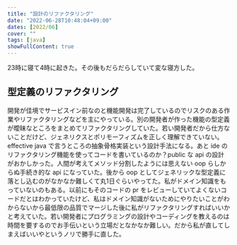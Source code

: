 ```yaml
---
title: "設計のリファクタリング"
date: "2022-06-28T10:48:04+09:00"
dates: [2022/06]
cover: ""
tags: [java]
showFullContent: true
---
```


23時に寝て4時に起きた。その後もだらだらしていて変な寝方した。

## 型定義のリファクタリング

開発が佳境でサービスイン前なのと機能開発は完了しているのでリスクのある作業やリファクタリングなどを主にやっている。別の開発者が作った機能の型定義が曖昧なところをまとめてリファクタリングしていた。若い開発者だから仕方ないことだけど、ジェネリクスとポリモーフィズムを正しく理解できていない。effective java で言うところの抽象骨格実装という設計手法になる。あと ide のリファクタリング機能を使ってコードを書いているのか？public な api の設計がおかしかった。人間が考えてメソッド分割したようには思えない oop らしからぬ手続き的な api になっていた。後から oop としてジェネリックな型定義に落とし込むのがなかなか難しくて丸1日ぐらいやってた。私がドメイン知識をもっていないのもある。以前にもそのコードの pr をレビューしていてよくないコードだとはわかっていたけど、私はドメイン知識がないためにやりたいことがわからないから最低限の品質でマージした後に私がリファクタリングすればいいかと考えていた。若い開発者にプログラミングの設計やコーディングを教えるのは時間を要するのでお手伝いという立場だとなかなか難しい。だから私が直してしまえばいいやというノリで勝手に直した。
